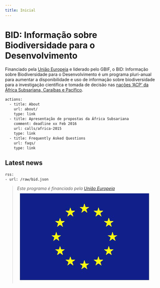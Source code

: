 ```yaml
---
title: Inicial
---
```

BID: Informação sobre Biodiversidade para o Desenvolvimento
===================

Financiado pela [União Europeia](http://europa.eu) e liderado pelo GBIF, o BID: Informação sobre Biodiversidade para o Desenvolvimento é um programa pluri-anual para aumentar a disponibilidade e uso de informação sobre biodiversidade para a investigação científica e tomada de decisão nas [nações ‘ACP’ da África Subsariana, Caraíbas e Pacífico](https://ec.europa.eu/europeaid/regions/african-caribbean-and-pacific-acp-region_en).


```styledYaml
actions:
  - title: About
    url: about/
    type: link
  - title: Apresentação de propostas da África Subsariana
    comment: deadline xx Feb 2016
    url: calls/africa-2015
    type: link
  - title: Frequently Asked Questions
    url: faqs/
    type: link
```

Latest news
-------------------

```styledYaml
rss:
- url: /raw/bid.json
```


>*Este programa é financiado pela [União Europeia](http://www.europa.eu)*
>![Flag of the European Union](/images/flag-yellow-low.jpg)